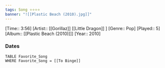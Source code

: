 ```yaml
---
tags: Song ⭐⭐⭐⭐ 
banner: "![[Plastic Beach (2010).jpg]]"
---
```

[Time:: 3:56]
[Artist:: [[Gorillaz]] [[Little Dragon]] ]
[Genre:: Pop]
[Played:: 5]
[Album:: [[Plastic Beach (2010)]]]
[Year:: 2010]
### Dates
````dataview
TABLE Favorite_Song
WHERE Favorite_Song = [[To Binge]]
````